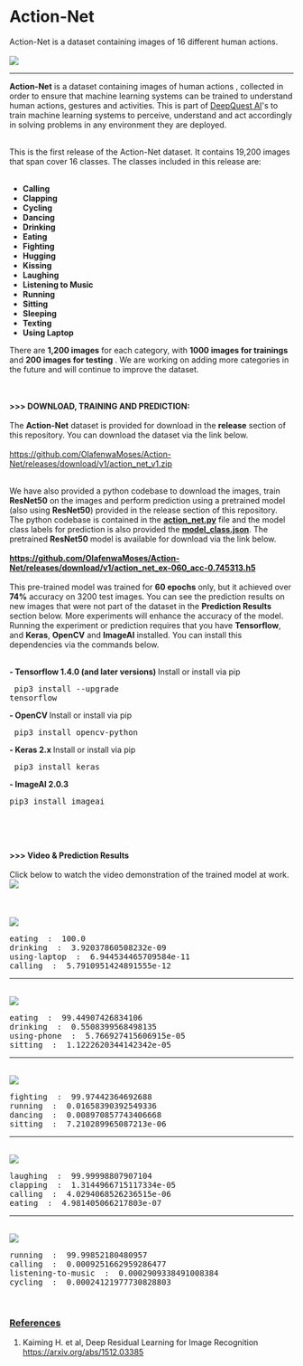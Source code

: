 # Action-Net
Action-Net is a dataset containing images of 16 different human actions.
<br><br>
<img src="images/action_net.jpg" />
<hr>
<b>Action-Net</b> is a dataset containing images of human actions , collected in order to ensure that machine learning systems can be trained
 to understand human actions, gestures and activities. This is part of <a href="https://deepquestai.com" >DeepQuest AI</a>'s to train machine learning systems to 
  perceive, understand and act accordingly in solving problems in any environment they are deployed. <br><br>

  This is the first release of the Action-Net dataset. It contains 19,200 images that span cover 16 classes. The classes
  included in this release are: <br><br>

  - <b> Calling </b> <br>
  - <b> Clapping </b> <br>
  - <b> Cycling </b> <br>
  - <b> Dancing </b> <br>
  - <b> Drinking </b> <br>
  - <b> Eating </b> <br>
  - <b> Fighting </b> <br>
  - <b> Hugging </b> <br>
  - <b> Kissing </b> <br>
  - <b> Laughing </b> <br>
  - <b> Listening to Music </b> <br>
  - <b> Running </b> <br>
  - <b> Sitting </b> <br>
  - <b> Sleeping </b> <br>
  - <b> Texting </b> <br>
  - <b> Using Laptop </b> <br>
  

  There are <b>1,200 images</b> for each category, with <b>1000 images for trainings </b> and <b>200 images for testing</b> . We are working on adding more
   categories in the future and will continue to improve the dataset.
  <br><br> <br>

  <b>>>> DOWNLOAD, TRAINING AND PREDICTION: </b> <br><br>
 The <b>Action-Net</b> dataset is provided for download in the <b>release</b> section of this repository.
 You can download the dataset via the link below.<br><br> <a href="https://github.com/OlafenwaMoses/Action-Net/releases/download/v1/action_net_v1.zip" >https://github.com/OlafenwaMoses/Action-Net/releases/download/v1/action_net_v1.zip</a>  <br><br>

 We have also provided a python codebase to download the images, train <b>ResNet50</b> on the images
  and perform prediction using a pretrained model (also using <b>ResNet50</b>) provided in the release section of this repository.
  The python codebase is contained in the <b><a href="action_net.py" >action_net.py</a></b> file and the model class labels for prediction is also provided the 
  <b><a href="model_class.json" >model_class.json</a></b>. The pretrained <b>ResNet50</b> model is available for download via the link below. <br><br> 
  <b><a href="https://github.com/OlafenwaMoses/Action-Net/releases/download/v1/action_net_ex-060_acc-0.745313.h5" >https://github.com/OlafenwaMoses/Action-Net/releases/download/v1/action_net_ex-060_acc-0.745313.h5</a></b><br>
  <br>
   This pre-trained model was trained for **60 epochs** only, but it achieved over **74%** accuracy on 3200 test images. You can see the prediction results on new images that were not part of the dataset in the **Prediction Results** section below. More experiments will enhance the accuracy of the model.
<br>
Running the experiment or prediction requires that you have **Tensorflow**, and **Keras**, **OpenCV** and **ImageAI** installed. You can install this dependencies via the commands below.

<br><span><b>- Tensorflow 1.4.0 (and later versions)  </b>      <a href="https://www.tensorflow.org/install/install_windows" style="text-decoration: none;" > Install</a></span> or install via pip <pre> pip3 install --upgrade tensorflow </pre> 
       
  <span><b>- OpenCV  </b>        <a href="https://pypi.python.org/pypi/opencv-python" style="text-decoration: none;" >Install</a></span> or install via pip <pre> pip3 install opencv-python </pre> 
       
   <span><b>- Keras 2.x  </b>     <a href="https://keras.io/#installation" style="text-decoration: none;" >Install</a></span> or install via pip <pre> pip3 install keras </pre> 
  
   <span><b>- ImageAI 2.0.3  </b>  
   <span>      <pre>pip3 install imageai </pre></span> <br><br> <br>



<b>>>> Video & Prediction Results</b> <br><br>
Click below to watch the video demonstration of the trained model at work. <br>
<a href="https://www.youtube.com/watch?v=jmE4JAa6zgo" ><img src="images/video.jpg" /></a>
<br><br><br><br>
  <img src="images/1.jpg" />
<pre>
eating  :  100.0
drinking  :  3.92037860508232e-09
using-laptop  :  6.944534465709584e-11
calling  :  5.7910951424891555e-12
</pre>

<hr>
<br>
<img src="images/2.jpg" />
<pre>
eating  :  99.44907426834106
drinking  :  0.5508399568498135
using-phone  :  5.766927415606915e-05
sitting  :  1.1222620344142342e-05
</pre>

<hr>
<br>

<img src="images/3.jpg" />
<pre>
fighting  :  99.97442364692688
running  :  0.01658390392549336
dancing  :  0.008970857743406668
sitting  :  7.210289965087213e-06
</pre>

<hr>
<br>

<img src="images/4.jpg" />
<pre>
laughing  :  99.99998807907104
clapping  :  1.3144966715117334e-05
calling  :  4.0294068526236515e-06
eating  :  4.981405066217803e-07
</pre>


<hr>
<br>

<img src="images/5.jpg" />
<pre>
running  :  99.99852180480957
calling  :  0.0009251662959286477
listening-to-music  :  0.0002909338491008384
cycling  :  0.00024121977730828803
</pre>


<br>

<h3><b><u>References</u></b></h3>

 
 1. Kaiming H. et al, Deep Residual Learning for Image Recognition <br>
 <a href="https://arxiv.org/abs/1512.03385" >https://arxiv.org/abs/1512.03385</a> <br><br>
